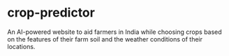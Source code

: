 # crop-predictor
An AI-powered website to aid farmers in India while choosing crops based on the features of their farm soil and the weather conditions of their locations.
